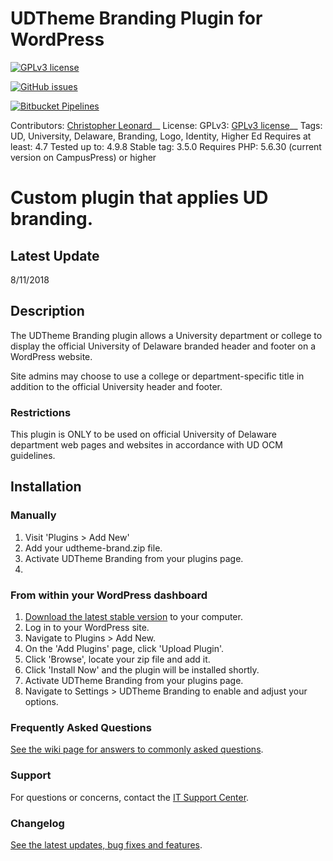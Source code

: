 # UDTheme Branding Plugin for WordPress #

[![GPLv3 license](https://img.shields.io/badge/License-GPLv3-blue.svg?style=for-the-badge)](https://bitbucket.org/itcssdev/udtheme-brand/src/master/LICENSE.md)

[![GitHub issues](https://img.shields.io/github/issues/badges/shields.svg?style=for-the-badge)](https://github.com/UDelIT/udthemebrand/issues)

[![Bitbucket Pipelines](https://img.shields.io/bitbucket/pipelines/atlassian/adf-builder-javascript.svg?style=for-the-badge)](https://bitbucket.org/itcssdev/udtheme-brand/src/master/bitbucket-pipelines.yml)


Contributors: [Christopher Leonard](https://github.com/atsea)__
License: GPLv3: [GPLv3 license](https://bitbucket.org/itcssdev/udtheme-brand/src/master/LICENSE.md)__
Tags: UD, University, Delaware, Branding, Logo, Identity, Higher Ed
Requires at least: 4.7
Tested up to: 4.9.8
Stable tag: 3.5.0
Requires PHP: 5.6.30 (current version on CampusPress) or higher

Custom plugin that applies UD branding.
=======
## Latest Update ##

8/11/2018

## Description ##

The UDTheme Branding plugin allows a University department or college to display the official University of Delaware branded header and footer on a WordPress website.

Site admins may choose to use a college or department-specific title in addition to the official University header and footer.

### Restrictions ###
This plugin is ONLY to be used on official University of Delaware department web pages and websites in accordance with UD OCM guidelines.

## Installation ##

### Manually ###
1. Visit 'Plugins > Add New'
2. Add your udtheme-brand.zip file.
3. Activate UDTheme Branding from your plugins page.
4.

### From within your WordPress dashboard ###
1. [Download the latest stable version](https://github.com/UDelIT/udthemebrand/releases) to your computer.
2. Log in to your WordPress site.
3. Navigate to Plugins > Add New.
4. On the 'Add Plugins' page, click 'Upload Plugin'.
4. Click 'Browse', locate your zip file and add it.
5. Click 'Install Now' and the plugin will be installed shortly.
6. Activate UDTheme Branding from your plugins page.
7. Navigate to Settings > UDTheme Branding to enable and adjust your options.

### Frequently Asked Questions ###
[See the wiki page for answers to commonly asked questions](https://github.com/UDelIT/udthemebrand/wiki/).

### Support ###
For questions or concerns, contact the [IT Support Center](consult@udel.edu).

### Changelog ###
[See the latest updates, bug fixes and features](https://github.com/UDelIT/udthemebrand/blob/master/CHANGELOG.md).
